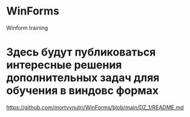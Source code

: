 # WinForms
 Winform training
# Здесь будут публиковаться интересные решения дополнительных задач дляя обучения в виндовс формах

 <a name="Задание 1">https://github.com/mortvvnutri/WinForms/blob/main/DZ_1/README.md</a> 
